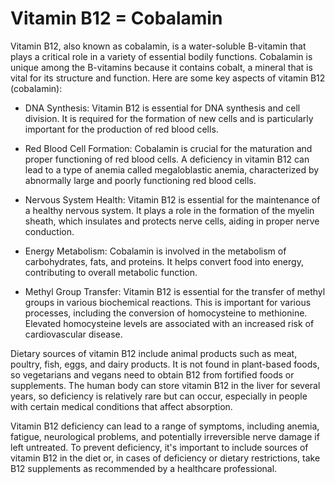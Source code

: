 # Vitamin B12 = Cobalamin

Vitamin B12, also known as cobalamin, is a water-soluble B-vitamin that plays a critical role in a variety of essential bodily functions. Cobalamin is unique among the B-vitamins because it contains cobalt, a mineral that is vital for its structure and function. Here are some key aspects of vitamin B12 (cobalamin):

* DNA Synthesis: Vitamin B12 is essential for DNA synthesis and cell division. It is required for the formation of new cells and is particularly important for the production of red blood cells.

* Red Blood Cell Formation: Cobalamin is crucial for the maturation and proper functioning of red blood cells. A deficiency in vitamin B12 can lead to a type of anemia called megaloblastic anemia, characterized by abnormally large and poorly functioning red blood cells.

* Nervous System Health: Vitamin B12 is essential for the maintenance of a healthy nervous system. It plays a role in the formation of the myelin sheath, which insulates and protects nerve cells, aiding in proper nerve conduction.

* Energy Metabolism: Cobalamin is involved in the metabolism of carbohydrates, fats, and proteins. It helps convert food into energy, contributing to overall metabolic function.

* Methyl Group Transfer: Vitamin B12 is essential for the transfer of methyl groups in various biochemical reactions. This is important for various processes, including the conversion of homocysteine to methionine. Elevated homocysteine levels are associated with an increased risk of cardiovascular disease.

Dietary sources of vitamin B12 include animal products such as meat, poultry, fish, eggs, and dairy products. It is not found in plant-based foods, so vegetarians and vegans need to obtain B12 from fortified foods or supplements. The human body can store vitamin B12 in the liver for several years, so deficiency is relatively rare but can occur, especially in people with certain medical conditions that affect absorption.

Vitamin B12 deficiency can lead to a range of symptoms, including anemia, fatigue, neurological problems, and potentially irreversible nerve damage if left untreated. To prevent deficiency, it's important to include sources of vitamin B12 in the diet or, in cases of deficiency or dietary restrictions, take B12 supplements as recommended by a healthcare professional.
